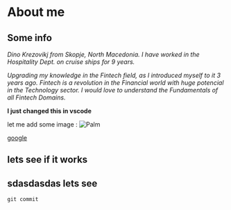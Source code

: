 # About me 

## Some info

*Dino Krezovikj from Skopje, North Macedonia. I have worked in the Hospitality Dept. on cruise ships for 9 years.*
  
  *Upgrading my knowledge in the Fintech field, as I introduced myself to it 3 years ago.*
  *Fintech is a revolution in the Financial world with huge potencial in the Technology sector.*
  *I would love to understand the Fundamentals of all Fintech Domains.*

 **I just changed this in vscode**

 let me add some image : ![Palm](https://cdn.britannica.com/24/162724-050-6C219853/Date-palm.jpg)

[google](http://google.com) 

lets see if it works 
---
sdasdasdas
lets see
---

`git commit ` 



